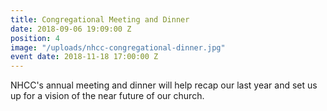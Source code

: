 ```yaml
---
title: Congregational Meeting and Dinner
date: 2018-09-06 19:09:00 Z
position: 4
image: "/uploads/nhcc-congregational-dinner.jpg"
event date: 2018-11-18 17:00:00 Z
---
```


NHCC's annual meeting and dinner will help recap our last year and set us up for a vision of the near future of our church.